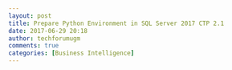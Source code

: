 ```yaml
---
layout: post
title: Prepare Python Environment in SQL Server 2017 CTP 2.1
date: 2017-06-29 20:18
author: techforumugm
comments: true
categories: [Business Intelligence]
---
```


